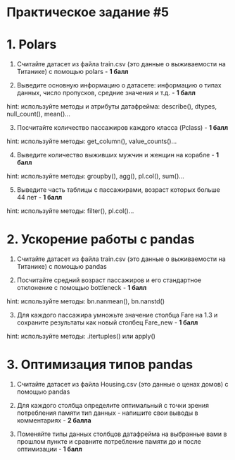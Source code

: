 # Практическое задание #5

# **1. Polars**

1. Считайте датасет из файла train.csv (это данные о выживаемости на Титанике) с помощью polars - **1 балл**

2. Выведите основную информацию о датасете: информацию о типах данных, число пропусков, средние значения и т.д. - **1 балл**

 hint: используйте методы и атрибуты датафрейма: describe(), dtypes, null_count(), mean()...

3. Посчитайте количество пассажиров каждого класса (Pclass) - **1 балл**

 hint: используйте методы: get_column(), value_counts()...

4. Выведите количество выживших мужчин и женщин на корабле - **1 балл**

 hint: используйте методы: groupby(), agg(), pl.col(), sum()...

5. Выведите часть таблицы с пассажирами, возраст которых больше 44 лет - **1 балл**
 
 hint: используйте методы: filter(), pl.col()...


# **2. Ускорение работы с pandas**

1. Считайте датасет из файла train.csv (это данные о выживаемости на Титанике) с помощью pandas

2. Посчитайте средний возраст пассажиров и его стандартное отклонение с помощью bottleneck - **1 балл**

 hint: используйте методы: bn.nanmean(), bn.nanstd()

3. Для каждого пассажира умножьте значение столбца Fare на 1.3 и сохраните результаты как новый столбец Fare_new - **1 балл**

 hint: используйте методы: .itertuples() или apply()

 # **3. Оптимизация типов pandas**

1. Считайте датасет из файла Housing.csv (это данные о ценах домов) с помощью pandas

2. Для каждого столбца определите оптимальный с точки зрения потребления памяти тип данных - напишите свои выводы в комментариях - **2 балла**

3. Поменяйте типы данных столбцов датафрейма на выбранные вами в прошлом пункте и сравните потребление памяти до и после оптимизации - **1 балл**